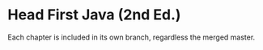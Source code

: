 # Head First Java (2nd Ed.)

Each chapter is included in its own branch, regardless the merged master.
